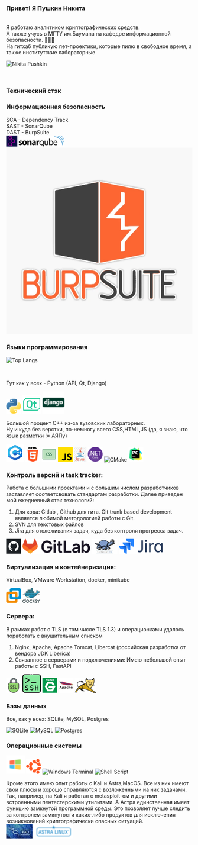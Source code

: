 <h3>Привет! Я Пушкин Никита</h3>
</br>Я работаю аналитиком криптографических средств.
</br> А также учусь в МГТУ им.Баумана на кафедре информационной безопасности. 🏫👨‍🎓
</br> На гитхаб публикую пет-проектики, которые пилю в свободное время, а также институтские лабораторные
</br>

[//]: # "![Nikita Pushkin](https://github-readme-stats.vercel.app/api?username=PurpleBionicle&theme=transparent&show_icons=true)"


![Nikita Pushkin](https://awesome-github-stats.azurewebsites.net/user-stats/PurpleBionicle?cardType=github&theme=dark&preferLogin=true)

</br>

<h3> Технический стэк </h3>
<h3> Информационная безопасность </h3>

SCA - Dependency Track  </br>
SAST - SonarQube </br>
DAST - BurpSuite </br>
![SCA](pics/deptrack1.png)
![SAST](pics/sast.png)
![DAST](pics/dast.webp)

<h3> Языки программирования</h3>


![Top Langs](https://github-readme-stats.vercel.app/api/top-langs/?username=PurpleBionicle&layout=compact&hide=makefile,jupyter%20notebook&langs_count=10&theme=transparent)

</br>

Тут как у всех - Python (API, Qt, Django)

![python](pics/python.png)
![qt](pics/qt.png)
![django](pics/django.png)

Большой процент C++ из-за вузовских лабораторных.
</br> Ну и куда без верстки, по-немногу всего CSS,HTML,JS (да, я знаю, что язык разметки != АЯПу)


![cpp](pics/c++.png)
![html](pics/html.png)
![css](pics/css.png)
![js](pics/js.png)
![java](pics/java.jpg)
![net](pics/net.png)
![CMake](https://img.shields.io/badge/CMake-%23008FBA.svg?style=for-the-badge&logo=cmake&logoColor=white)
![pycharm](pics/pycharm.png)


<h3>Контроль версий и task tracker:</h3>
Работа с большими проектами и с большим числом разработчиков заставляет соответсвовать стандартам разработки.
Далее приведен мой ежедневный стэк технологий:

1) Для кода: Gitlab , Github для гита. Git trunk based development является любимой методологией работы с Git.
2) SVN для текстовых файлов
3) Jira для отслеживания задач, куда без контроля прогресса задач.

![github](pics/github.png)
![gitlab](pics/gitlab.png)
![svn](pics/svn.png)
![jira](pics/jira.png)

<h3>Виртуализация и контейнеризация:</h3>
VirtualBox, VMware Workstation, docker, minikube

![VM](pics/vmware.png)
![docker](pics/docker.png)


<h3>Cервера:</h3>
В рамках работ с TLS (в том числе TLS 1.3) и операционками удалось поработать с внушительным списком

1) Nginx, Apache, Apache Tomcat, Libercat (российская разработка от вендора JDK Liberica)
2) Связанное с серверами и подключениями: Имею небольшой опыт работы с SSH, FastAPI

![tls](pics/ssl.png)
![ssh](pics/ssh.png)
![nginx](pics/nginx.png)
![apache](pics/apache.png)
![tomcat](pics/tomcat.png)

<h3> Базы данных </h3>
Все, как у всех: SQLite, MySQL, Postgres

![SQLite](https://img.shields.io/badge/sqlite-%2307405e.svg?style=for-the-badge&logo=sqlite&logoColor=white)
![MySQL](https://img.shields.io/badge/mysql-%2300f.svg?style=for-the-badge&logo=mysql&logoColor=white)
![Postgres](https://img.shields.io/badge/postgres-%23316192.svg?style=for-the-badge&logo=postgresql&logoColor=white)

<h3> Операционные системы </h3>

![винда](pics/microsoft.png)
![ubuntu](pics/ubuntu.png)
![Windows Terminal](https://img.shields.io/badge/Windows%20Terminal-%234D4D4D.svg?style=for-the-badge&logo=windows-terminal&logoColor=white)
![Shell Script](https://img.shields.io/badge/shell_script-%23121011.svg?style=for-the-badge&logo=gnu-bash&logoColor=white)

Кроме этого имею опыт работы с Kali и Astra,MacOS. Все из них имеют свои плюсы и хорошо справляются с возложенными на
них
задачами.
Так, например, на Kali я работал с metasploit-ом и другими встроенными пентестерскими утилитами.
А Астра единственная имеет функцию замкнутой программной среды.
Это позволяет лучше следить за контролем замкнутости каких-либо продуктов для исключения возникновений криптографически
опасных ситуаций.
</br>
![kali](pics/Kali-Linux-2020.4.webp)
![astra](pics/Astra_Linux.png)
</br>

